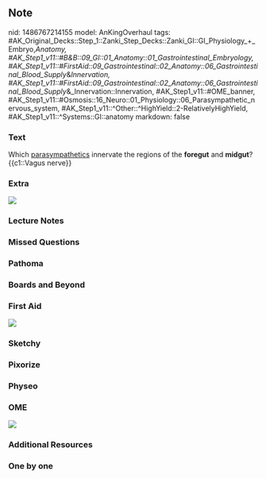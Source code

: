 ## Note
nid: 1486767214155
model: AnKingOverhaul
tags: #AK_Original_Decks::Step_1::Zanki_Step_Decks::Zanki_GI::GI_Physiology_+_Embryo,_Anatomy, #AK_Step1_v11::#B&B::09_GI::01_Anatomy::01_Gastrointestinal_Embryology, #AK_Step1_v11::#FirstAid::09_Gastrointestinal::02_Anatomy::06_Gastrointestinal_Blood_Supply_&_Innervation, #AK_Step1_v11::#FirstAid::09_Gastrointestinal::02_Anatomy::06_Gastrointestinal_Blood_Supply_&_Innervation::Innervation, #AK_Step1_v11::#OME_banner, #AK_Step1_v11::#Osmosis::16_Neuro::01_Physiology::06_Parasympathetic_nervous_system, #AK_Step1_v11::^Other::^HighYield::2-RelativelyHighYield, #AK_Step1_v11::^Systems::GI::anatomy
markdown: false

### Text
<div>
  <div>
    Which <u>parasympathetics</u> innervate the regions of the
    <b>foregut</b> and <b>midgut</b>?
  </div>
  <div>
    {{c1::Vagus nerve}}
  </div>
</div>

### Extra
<img src="paste-450164112228846.jpg">

### Lecture Notes


### Missed Questions


### Pathoma


### Boards and Beyond


### First Aid
<img src="tmpeu0X8D.png">

### Sketchy


### Pixorize


### Physeo


### OME
<div class="ome-widget">
  <a href="https://onlinemeded.org?ref=anki"><img src=
  "_OME_AnkiFlashcards_General_3.png"></a>
</div>

### Additional Resources


### One by one

